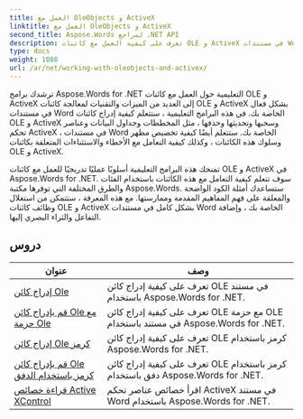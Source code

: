 ```yaml
---
title: العمل مع OleObjects و ActiveX
linktitle: العمل مع OleObjects و ActiveX
second_title: Aspose.Words لمراجع .NET API
description: تعرف على كيفية العمل مع كائنات OLE و ActiveX في مستندات Word باستخدام Aspose.Words for .NET. دروس مفصلة مع أمثلة التعليمات البرمجية.
type: docs
weight: 1080
url: /ar/net/working-with-oleobjects-and-activex/
---
```


ترشدك برامج Aspose.Words for .NET التعليمية حول العمل مع كائنات OLE و ActiveX إلى العديد من الميزات والتقنيات لمعالجة كائنات OLE و ActiveX بشكل فعال في مستندات Word الخاصة بك. في هذه البرامج التعليمية ، ستتعلم كيفية إدراج كائنات OLE و ActiveX وسحبها وتحديثها وحذفها ، مثل المخططات وجداول البيانات وعناصر تحكم ActiveX ، في مستندات Word الخاصة بك. ستتعلم أيضًا كيفية تخصيص مظهر وسلوك هذه الكائنات ، وكذلك كيفية التعامل مع الأخطاء والاستثناءات المتعلقة بكائنات OLE و ActiveX.

تمنحك هذه البرامج التعليمية أسلوبًا عمليًا تدريجيًا للعمل مع كائنات OLE و ActiveX في Aspose.Words for .NET. سوف تتعلم كيفية التعامل مع هذه الكائنات باستخدام الفئات والطرق المختلفة التي توفرها مكتبة Aspose.Words. ستساعدك أمثلة الكود الواضحة والمعلقة على فهم المفاهيم المقدمة وممارستها. مع هذه المعرفة ، ستتمكن من استغلال وظائف كائنات OLE و ActiveX بشكل كامل في مستندات Word الخاصة بك ، وإضافة التفاعل والثراء البصري إليها.

 ## دروس
| عنوان | وصف |
| --- | --- |
| [إدراج كائن Ole](./insert-ole-object/) | تعرف على كيفية إدراج كائن OLE في مستند باستخدام Aspose.Words for .NET. |
| [قم بإدراج كائن Ole مع حزمة Ole](./insert-ole-object-with-ole-package/) | تعرف على كيفية إدراج كائن OLE مع حزمة OLE في مستند باستخدام Aspose.Words for .NET. |
| [إدراج كائن Ole كرمز](./insert-ole-object-as-icon/) | تعرف على كيفية إدراج كائن OLE كرمز باستخدام Aspose.Words for .NET. |
| [قم بإدراج كائن Ole كرمز باستخدام الدفق](./insert-ole-object-as-icon-using-stream/) | تعرف على كيفية إدراج كائن OLE كرمز باستخدام دفق باستخدام Aspose.Words for .NET. |
| [قراءة خصائص Active XControl](./read-active-xcontrol-properties/) | اقرأ خصائص عناصر تحكم ActiveX في مستند Word باستخدام Aspose.Words for .NET. |
